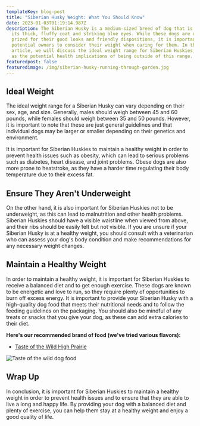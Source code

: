 ```yaml
---
templateKey: blog-post
title: "Siberian Husky Weight: What You Should Know"
date: 2023-01-03T01:19:14.987Z
description: The Siberian Husky is a medium-sized breed of dog that is known for
  its thick, fluffy coat and striking blue eyes. While these dogs are often
  prized for their good looks and friendly dispositions, it is important for
  potential owners to consider their weight when caring for them. In this
  article, we will discuss the ideal weight range for Siberian Huskies, as well
  as the potential health implications of being outside of this range.
featuredpost: false
featuredimage: /img/siberian-husky-running-through-garden.jpg
---
```

## Ideal Weight

The ideal weight range for a Siberian Husky can vary depending on their sex, age, and size. Generally, males should weigh between 45 and 60 pounds, while females should weigh between 35 and 50 pounds. However, it is important to note that these are just general guidelines and that individual dogs may be larger or smaller depending on their genetics and environment.

It is important for Siberian Huskies to maintain a healthy weight in order to prevent health issues such as obesity, which can lead to serious problems such as diabetes, heart disease, and joint problems. Obese dogs are also more prone to heatstroke, as they have a harder time regulating their body temperature due to their excess fat.

## Ensure They Aren't Underweight

On the other hand, it is also important for Siberian Huskies not to be underweight, as this can lead to malnutrition and other health problems. Siberian Huskies should have a visible waistline when viewed from above, and their ribs should be easily felt but not visible. If you are unsure if your Siberian Husky is at a healthy weight, you should consult with a veterinarian who can assess your dog's body condition and make recommendations for any necessary weight changes.

## Maintain a Healthy Weight

In order to maintain a healthy weight, it is important for Siberian Huskies to receive a balanced diet and to get enough exercise. These dogs are known to be energetic and love to run, so they require plenty of opportunities to burn off excess energy. It is important to provide your Siberian Husky with a high-quality dog food that meets their nutritional needs and to follow the feeding guidelines on the packaging. You should also be mindful of any treats or snacks that you give your dog, as these can add extra calories to their diet.

**Here's our recommended brand of food (we've tried various flavors):**

* [Taste of the Wild High Prairie](https://amzn.to/3Z8PyJj)

![Taste of the wild dog food](/img/49064_main._ac_sl1500_v1524669762_.jpg "Taste of the wild dog food")

## [](https://amzn.to/3Z8PyJj)Wrap Up

In conclusion, it is important for Siberian Huskies to maintain a healthy weight in order to prevent health issues and to ensure that they are able to live a long and happy life. By providing your dog with a balanced diet and plenty of exercise, you can help them stay at a healthy weight and enjoy a good quality of life.